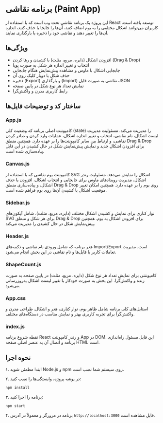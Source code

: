 # برنامه نقاشی (Paint App)

این پروژه یک برنامه نقاشی تحت وب است که با استفاده از React توسعه یافته است. کاربران می‌توانند اشکال مختلفی را به بوم اضافه کنند، آن‌ها را جابجا یا حذف کنند، اندازه آن‌ها را تغییر دهند و نقاشی خود را ذخیره یا بارگذاری نمایند.

## ویژگی‌ها

- افزودن اشکال (دایره، مربع، مثلث) با کشیدن و رها کردن (Drag & Drop)
- انتخاب و تغییر اندازه هر شکل به صورت پویا
- جابجایی اشکال با ماوس و مشاهده پیش‌نمایش هنگام جابجایی
- حذف شکل با دوبار کلیک روی آن
- ذخیره (Export) و بارگذاری (Import) نقاشی به صورت فایل JSON
- نمایش تعداد هر نوع شکل در پایین صفحه
- رابط کاربری مدرن و واکنش‌گرا

## ساختار کد و توضیحات فایل‌ها

### App.js

کامپوننت اصلی برنامه که وضعیت کلی (state) را مدیریت می‌کند. مسئولیت مدیریت لیست اشکال، نام نقاشی، انتخاب و تغییر اندازه اشکال، عملیات وارد کردن و صادر کردن نقاشی، و ارتباط بین سایر کامپوننت‌ها را بر عهده دارد. همچنین منطق Drag & Drop برای افزودن اشکال جدید و نمایش پیش‌نمایش شکل در حال کشیدن در این فایل پیاده‌سازی شده است.

### Canvas.js

کامپوننت بوم نقاشی که با استفاده از SVG اشکال را نمایش می‌دهد. مسئولیت رندر اشکال، مدیریت رویدادهای ماوس برای جابجایی و انتخاب اشکال، افزودن یا حذف اشکال، و پیاده‌سازی منطق Drag & Drop روی بوم را بر عهده دارد. همچنین امکان تغییر موقعیت اشکال با کشیدن آن‌ها روی بوم فراهم شده است.

### Sidebar.js

نوار کناری برای نمایش و کشیدن اشکال مختلف (دایره، مربع، مثلث). شامل آیکون‌های SVG برای هر شکل و منطق Drag & Drop برای افزودن اشکال به بوم. همچنین پیش‌نمایش شکل در حال کشیدن را مدیریت می‌کند.

### Header.js

هدر برنامه که شامل ورودی نام نقاشی و دکمه‌های Import/Export است. مدیریت تعاملات کاربر با فایل‌ها و نام نقاشی در این بخش انجام می‌شود.

### ShapeCount.js

کامپوننتی برای نمایش تعداد هر نوع شکل (دایره، مربع، مثلث) در پایین صفحه به صورت زنده و واکنش‌گرا. این بخش به صورت خودکار با تغییر لیست اشکال به‌روزرسانی می‌شود.

### App.css

استایل‌های کلی برنامه شامل ظاهر بوم، نوار کناری، هدر و اشکال. طراحی مدرن و واکنش‌گرا برای تجربه کاربری بهتر و نمایش مناسب در دستگاه‌های مختلف.

### index.js

نقطه شروع برنامه React و رندر کامپوننت App در DOM. این فایل مسئول راه‌اندازی برنامه و اتصال آن به عنصر اصلی صفحه HTML است.

## نحوه اجرا

۱. ابتدا مطمئن شوید Node.js و npm روی سیستم شما نصب است.

۲. در پوشه پروژه، وابستگی‌ها را نصب کنید:
```bash
npm install
```

۳. برنامه را اجرا کنید:
```bash
npm start
```

۴. برنامه در مرورگر و معمولاً در آدرس `http://localhost:3000` قابل مشاهده است.
